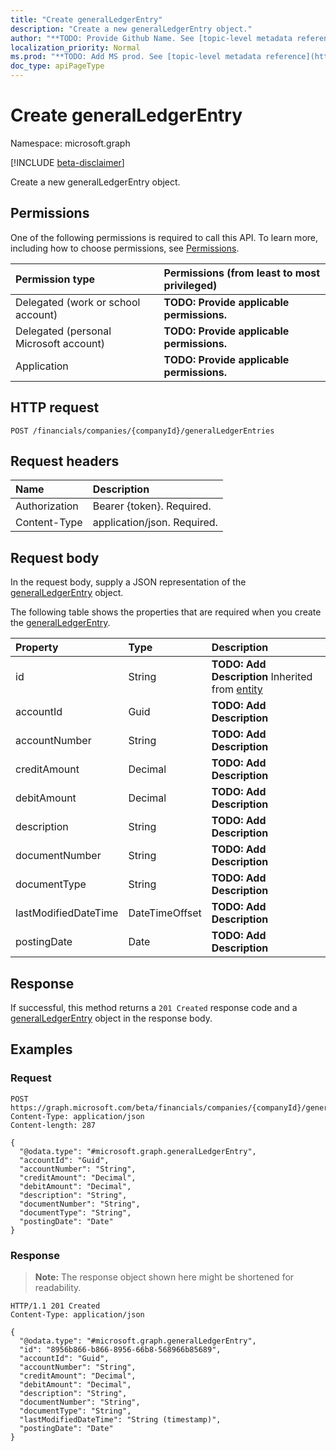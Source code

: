 ```yaml
---
title: "Create generalLedgerEntry"
description: "Create a new generalLedgerEntry object."
author: "**TODO: Provide Github Name. See [topic-level metadata reference](https://msgo.azurewebsites.net/add/document/guidelines/metadata.html#topic-level-metadata)**"
localization_priority: Normal
ms.prod: "**TODO: Add MS prod. See [topic-level metadata reference](https://msgo.azurewebsites.net/add/document/guidelines/metadata.html#topic-level-metadata)**"
doc_type: apiPageType
---
```


# Create generalLedgerEntry
Namespace: microsoft.graph

[!INCLUDE [beta-disclaimer](../../includes/beta-disclaimer.md)]

Create a new generalLedgerEntry object.

## Permissions
One of the following permissions is required to call this API. To learn more, including how to choose permissions, see [Permissions](/graph/permissions-reference).

|Permission type|Permissions (from least to most privileged)|
|:---|:---|
|Delegated (work or school account)|**TODO: Provide applicable permissions.**|
|Delegated (personal Microsoft account)|**TODO: Provide applicable permissions.**|
|Application|**TODO: Provide applicable permissions.**|

## HTTP request

<!-- {
  "blockType": "ignored"
}
-->
``` http
POST /financials/companies/{companyId}/generalLedgerEntries
```

## Request headers
|Name|Description|
|:---|:---|
|Authorization|Bearer {token}. Required.|
|Content-Type|application/json. Required.|

## Request body
In the request body, supply a JSON representation of the [generalLedgerEntry](../resources/generalledgerentry.md) object.

The following table shows the properties that are required when you create the [generalLedgerEntry](../resources/generalledgerentry.md).

|Property|Type|Description|
|:---|:---|:---|
|id|String|**TODO: Add Description** Inherited from [entity](../resources/entity.md)|
|accountId|Guid|**TODO: Add Description**|
|accountNumber|String|**TODO: Add Description**|
|creditAmount|Decimal|**TODO: Add Description**|
|debitAmount|Decimal|**TODO: Add Description**|
|description|String|**TODO: Add Description**|
|documentNumber|String|**TODO: Add Description**|
|documentType|String|**TODO: Add Description**|
|lastModifiedDateTime|DateTimeOffset|**TODO: Add Description**|
|postingDate|Date|**TODO: Add Description**|



## Response

If successful, this method returns a `201 Created` response code and a [generalLedgerEntry](../resources/generalledgerentry.md) object in the response body.

## Examples

### Request
<!-- {
  "blockType": "request",
  "name": "create_generalledgerentry_from_"
}
-->
``` http
POST https://graph.microsoft.com/beta/financials/companies/{companyId}/generalLedgerEntries
Content-Type: application/json
Content-length: 287

{
  "@odata.type": "#microsoft.graph.generalLedgerEntry",
  "accountId": "Guid",
  "accountNumber": "String",
  "creditAmount": "Decimal",
  "debitAmount": "Decimal",
  "description": "String",
  "documentNumber": "String",
  "documentType": "String",
  "postingDate": "Date"
}
```


### Response
>**Note:** The response object shown here might be shortened for readability.
<!-- {
  "blockType": "response",
  "truncated": true,
  "@odata.type": "microsoft.graph.generalLedgerEntry"
}
-->
``` http
HTTP/1.1 201 Created
Content-Type: application/json

{
  "@odata.type": "#microsoft.graph.generalLedgerEntry",
  "id": "8956b866-b866-8956-66b8-568966b85689",
  "accountId": "Guid",
  "accountNumber": "String",
  "creditAmount": "Decimal",
  "debitAmount": "Decimal",
  "description": "String",
  "documentNumber": "String",
  "documentType": "String",
  "lastModifiedDateTime": "String (timestamp)",
  "postingDate": "Date"
}
```

